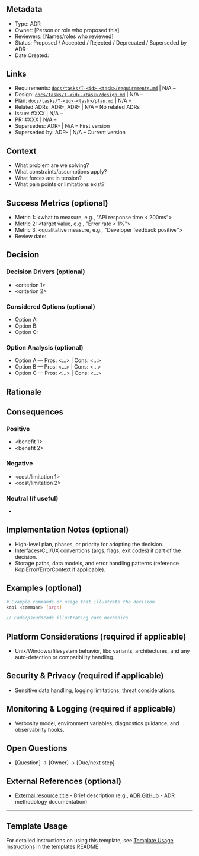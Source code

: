 # <Concise Decision Title>

## Metadata
- Type: ADR
- Owner: [Person or role who proposed this]
- Reviewers: [Names/roles who reviewed]
- Status: Proposed / Accepted / Rejected / Deprecated / Superseded by ADR-<id>
  <!-- Proposed: Under discussion | Accepted: Approved and to be implemented | Rejected: Considered but not approved | Deprecated: No longer recommended | Superseded: Replaced by another ADR -->
- Date Created: <YYYY-MM-DD>

## Links
<!-- Internal project artifacts only. The Links section is mandatory for traceability. If a link does not apply, use "N/A – <reason>". -->
- Requirements: [`docs/tasks/T-<id>-<task>/requirements.md`](../tasks/T-<id>-<task>/requirements.md) | N/A – <reason>
- Design: [`docs/tasks/T-<id>-<task>/design.md`](../tasks/T-<id>-<task>/design.md) | N/A – <reason>
- Plan: [`docs/tasks/T-<id>-<task>/plan.md`](../tasks/T-<id>-<task>/plan.md) | N/A – <reason>
- Related ADRs: ADR-<id>, ADR-<id> | N/A – No related ADRs
- Issue: #XXX | N/A – <reason>
- PR: #XXX | N/A – <reason>
- Supersedes: ADR-<id> | N/A – First version
- Superseded by: ADR-<id> | N/A – Current version

## Context
<!-- What problem or architecturally significant requirement motivates this decision? Include constraints, assumptions, scope boundaries, and prior art. Keep value-neutral and explicit. -->
- What problem are we solving?
- What constraints/assumptions apply?
- What forces are in tension?
- What pain points or limitations exist?

## Success Metrics (optional)
<!-- Define measurable criteria to evaluate if this decision was successful -->
- Metric 1: <what to measure, e.g., "API response time < 200ms">
- Metric 2: <target value, e.g., "Error rate < 1%">
- Metric 3: <qualitative measure, e.g., "Developer feedback positive">
- Review date: <YYYY-MM-DD when to evaluate>

## Decision
<!-- State the decision clearly in active voice. Start with "We will..." or "We have decided to..." and describe the core rules, policies, or structures chosen. Include short examples if clarifying. -->

### Decision Drivers (optional)
- <criterion 1>
- <criterion 2>

### Considered Options (optional)
- Option A: <name>
- Option B: <name>
- Option C: <name>

### Option Analysis (optional)
- Option A — Pros: <…> | Cons: <…>
- Option B — Pros: <…> | Cons: <…>
- Option C — Pros: <…> | Cons: <…>

## Rationale
<!-- Explain why this decision was made. Tie back to drivers and context. Be explicit about trade-offs and why alternatives were not chosen. -->

## Consequences
### Positive
- <benefit 1>
- <benefit 2>

### Negative
- <cost/limitation 1>
- <cost/limitation 2>

### Neutral (if useful)
- <neutral effect or caveat>

## Implementation Notes (optional)
- High-level plan, phases, or priority for adopting the decision.
- Interfaces/CLI/UX conventions (args, flags, exit codes) if part of the decision.
- Storage paths, data models, and error handling patterns (reference KopiError/ErrorContext if applicable).

## Examples (optional)
```bash
# Example commands or usage that illustrate the decision
kopi <command> [args]
```
```rust
// Code/pseudocode illustrating core mechanics
```

## Platform Considerations (required if applicable)
- Unix/Windows/filesystem behavior, libc variants, architectures, and any auto-detection or compatibility handling.

## Security & Privacy (required if applicable)
- Sensitive data handling, logging limitations, threat considerations.

## Monitoring & Logging (required if applicable)
- Verbosity model, environment variables, diagnostics guidance, and observability hooks.

## Open Questions
<!-- Questions that arose during decision-making but don't block the decision -->
- [Question] → [Owner] → [Due/next step]

## External References (optional)
<!-- External standards, specifications, articles, or documentation only -->
- [External resource title](URL) - Brief description (e.g., [ADR GitHub](https://adr.github.io/) - ADR methodology documentation)

---

## Template Usage

For detailed instructions on using this template, see [Template Usage Instructions](README.md#adr-templates-adrmd-and-adr-litemd) in the templates README.
